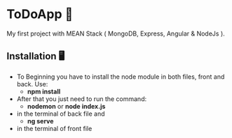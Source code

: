 # ToDoApp 📝

My first project with MEAN Stack ( MongoDB, Express, Angular & NodeJs ).

## Installation 🖥️

- To Beginning you have to install the node module in both files, front and back. Use: 
    - **npm install** 
- After that you just need to run the command: 
    - **nodemon** or **node index.js** 
- in the terminal of back file and
    - **ng serve** 
- in the terminal of front file
